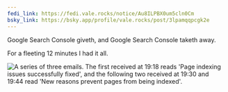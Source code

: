 ```yaml
---
fedi_link: https://fedi.vale.rocks/notice/Au8ILPBX0um5cln0Cm
bsky_link: https://bsky.app/profile/vale.rocks/post/3lpamqqpcgk2e
---
```


Google Search Console giveth, and Google Search Console taketh away.

For a fleeting 12 minutes I had it all.

![A series of three emails. The first received at 19:18 reads 'Page indexing issues successfully fixed', and the following two received at 19:30 and 19:44 read 'New reasons prevent pages from being indexed'.](https://fedi.vale.rocks/media/c0cfd25795e7d9e2ddfeb1ff9d4fffa73c428ac656dad05bf9a8e2e430123ef2.png)

